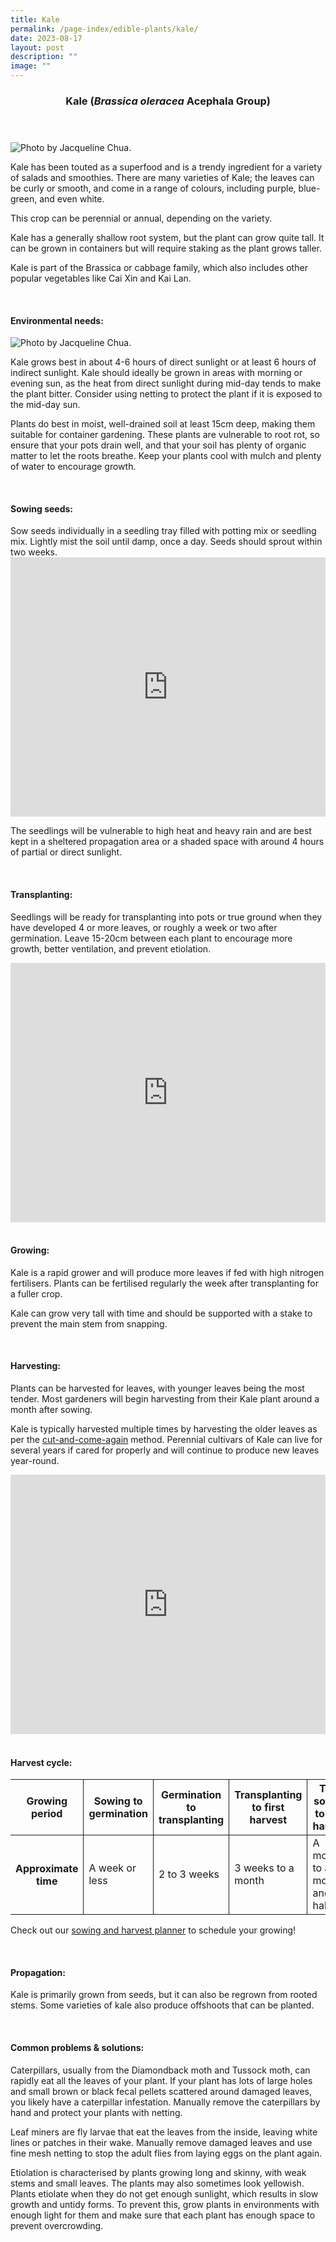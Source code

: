 ```yaml
---
title: Kale
permalink: /page-index/edible-plants/kale/
date: 2023-08-17
layout: post
description: ""
image: ""
---
```

<header>
	<h3>Kale (<em>Brassica oleracea</em> Acephala Group)</h3>
</header>

<section>
	<img title="Photo by Jacqueline Chua." src="/images/Plants/Kale_JacChua%20(3).jpg">
	<p>Kale has been touted as a superfood and is a trendy ingredient for a variety of salads and smoothies. There are many varieties of Kale; the leaves can be curly or smooth, and come in a range of colours, including purple, blue-green, and even white.</p>
	<p>This crop can be perennial or annual, depending on the variety.</p>
	<p>Kale has a generally shallow root system, but the plant can grow quite tall. It can be grown in containers but will require staking as the plant grows taller.</p>
	<p>Kale is part of the Brassica or cabbage family, which also includes other popular vegetables like Cai Xin and Kai Lan.</p>
	<br>
</section>

<section>
	<h4>Environmental needs:</h4>
		<img title="Photo by Jacqueline Chua." src="/images/Plants/Kale_JacChua%20(1).jpg">
		<p>Kale grows best in about 4-6 hours of direct sunlight or at least 6 hours of indirect sunlight. Kale should ideally be grown in areas with morning or evening sun, as the heat from direct sunlight during mid-day tends to make the plant bitter. Consider using netting to protect the plant if it is exposed to the mid-day sun.</p>
	<p>Plants do best in moist, well-drained soil at least 15cm deep, making them suitable for container gardening. These plants are vulnerable to root rot, so ensure that your pots drain well, and that your soil has plenty of organic matter to let the roots breathe. Keep your plants cool with mulch and plenty of water to encourage growth.</p>
	<br>
</section>

<section>
  <h4>Sowing seeds:</h4>
		<p>Sow seeds individually in a seedling tray filled with potting mix or seedling mix. Lightly mist the soil until damp, once a day. Seeds should sprout within two weeks.
		<iframe width="100%" height="415" src="https://www.youtube.com/embed/x7J87wY7U6s" title="YouTube video player" frameborder="0" allow="accelerometer; autoplay; clipboard-write; encrypted-media; gyroscope; picture-in-picture; web-share" allowfullscreen=""></iframe>	<br>
		</p><p>The seedlings will be vulnerable to high heat and heavy rain and are best kept in a sheltered propagation area or a shaded space with around 4 hours of partial or direct sunlight.</p>
	<br>
</section>

<section>
	<h4>Transplanting:</h4>
		<p>Seedlings will be ready for transplanting into pots or true ground when they have developed 4 or more leaves, or roughly a week or two after germination. Leave 15-20cm between each plant to encourage more growth, better ventilation, and prevent etiolation.</p>
		<iframe allowfullscreen="" allow="accelerometer; autoplay; clipboard-write; encrypted-media; gyroscope; picture-in-picture; web-share" frameborder="0" title="YouTube video player" src="https://www.youtube.com/embed/lItBHYjyrKg" height="415" width="100%"></iframe><br>
	<br>
</section>
	
<section>
	<h4>Growing:</h4>
		<p>Kale is a rapid grower and will produce more leaves if fed with high nitrogen fertilisers. Plants can be fertilised regularly the week after transplanting for a fuller crop.</p>
	<p>Kale can grow very tall with time and should be supported with a stake to prevent the main stem from snapping.</p>
	<br>
</section>

<section>
	<h4>Harvesting:</h4>
		<p>Plants can be harvested for leaves, with younger leaves being the most tender. Most gardeners will begin harvesting from their Kale plant around a month after sowing.</p>
	<p>Kale is typically harvested multiple times by harvesting the older leaves as per the 
<a href="https://staging.dmhtu0pi4p9u7.amplifyapp.com/page-index/horticulture-techniques/cut-and-come-again/">cut-and-come-again</a> method. Perennial cultivars of Kale can live for several years if cared for properly and will continue to produce new leaves year-round.</p>
		<iframe allowfullscreen="" allow="accelerometer; autoplay; clipboard-write; encrypted-media; gyroscope; picture-in-picture; web-share" frameborder="0" title="YouTube video player" src="https://www.youtube.com/embed/f_Uoug7ZSeg" height="415" width="100%"></iframe><br>
	<br>
</section>

<section>
	<h4>Harvest cycle:</h4>
	<table>
		<thead>
			<tr>
				<th style="border-bottom:0px; border-right:solid 1px;">Growing period</th>
				<th style="border-bottom:0px; border-right:solid 1px;">Sowing to germination</th>
				<th style="border-bottom:0px; border-right:solid 1px;">Germination to transplanting</th>
				<th style="border-bottom:0px; border-right:solid 1px;">Transplanting to first harvest</th>
				<th style="border-bottom:0px; border-left:solid 1px;">Total sowing to first harvest</th>
			</tr>
		</thead>
		<tbody>
			<tr>
				<th style="border-right:solid 1px;">Approximate time</th>
				<td style="border-right:solid 1px;">A week or less</td>
				<td style="border-right:solid 1px;">2 to 3 weeks</td>
				<td style="border-right:solid 1px;">3 weeks to a month</td>
				<td style="border-left:solid 1px;">A month to a month and a half</td>
			</tr>
		</tbody>
	</table>
		<p>Check out our&nbsp;<a href="(https://staging.dmhtu0pi4p9u7.amplifyapp.com/digital-tools/sowing-planner/)">sowing and harvest planner</a>&nbsp;to schedule your growing!</p> 
	<br> 
</section>

<section>
	<h4>Propagation:</h4>
		<p>Kale is primarily grown from seeds, but it can also be regrown from rooted stems. Some varieties of kale also produce offshoots that can be planted.</p>
	<br>
</section>

<section>
	<h4>Common problems &amp; solutions:</h4>
		<p>Caterpillars, usually from the Diamondback moth and Tussock moth, can rapidly eat all the leaves of your plant. If your plant has lots of large holes and small brown or black fecal pellets scattered around damaged leaves, you likely have a caterpillar infestation. Manually remove the caterpillars by hand and protect your plants with netting.</p>
	<p>Leaf miners are fly larvae that eat the leaves from the inside, leaving white lines or patches in their wake. Manually remove damaged leaves and use fine mesh netting to stop the adult flies from laying eggs on the plant again.</p>
	<p>Etiolation is characterised by plants growing long and skinny, with weak stems and small leaves. The plants may also sometimes look yellowish. Plants etiolate when they do not get enough sunlight, which results in slow growth and untidy forms. To prevent this, grow plants in environments with enough light for them and make sure that each plant has enough space to prevent overcrowding.</p>
	<br>
</section>